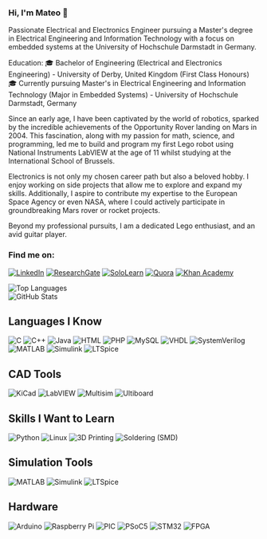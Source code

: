 ### Hi, I'm Mateo 👋

Passionate Electrical and Electronics Engineer pursuing a Master's degree in Electrical Engineering and Information Technology with a focus on embedded systems at the University of Hochschule Darmstadt in Germany.

Education:
🎓 Bachelor of Engineering (Electrical and Electronics Engineering) - University of Derby, United Kingdom (First Class Honours)
🎓 Currently pursuing Master's in Electrical Engineering and Information Technology (Major in Embedded Systems) - University of Hochschule Darmstadt, Germany

Since an early age, I have been captivated by the world of robotics, sparked by the incredible achievements of the Opportunity Rover landing on Mars in 2004. This fascination, along with my passion for math, science, and programming, led me to build and program my first Lego robot using National Instruments LabVIEW at the age of 11 whilst studying at the International School of Brussels.

Electronics is not only my chosen career path but also a beloved hobby. I enjoy working on side projects that allow me to explore and expand my skills. Additionally, I aspire to contribute my expertise to the European Space Agency or even NASA, where I could actively participate in groundbreaking Mars rover or rocket projects.

Beyond my professional pursuits, I am a dedicated Lego enthusiast, and an avid guitar player.

### Find me on:

[![LinkedIn](https://img.shields.io/badge/LinkedIn-0077B5?style=for-the-badge&logo=linkedin&logoColor=white)](https://www.linkedin.com/in/mcquerol)
[![ResearchGate](https://img.shields.io/badge/ResearchGate-00CCBB?style=for-the-badge&logo=researchgate&logoColor=white)](https://www.researchgate.net/profile/Mateo-Ceballos-Querol)
[![SoloLearn](https://img.shields.io/static/v1?label=&message=SoloLearn&color=9b59b6&style=for-the-badge&logo=sololearn&logoColor=white)](https://www.sololearn.com/en/profile/14175011)
[![Quora](https://img.shields.io/static/v1?label=&message=Quora&color=B92B27&style=for-the-badge&logo=quora&logoColor=white)](https://www.quora.com/profile/Mateo-Ceballos-Querol-1)
[![Khan Academy](https://img.shields.io/static/v1?label=&message=Khan%20Academy&color=14BF96&style=for-the-badge&logo=khanacademy&logoColor=white)](https://www.khanacademy.org/profile/mcquerol)

![Top Languages](https://github-readme-stats.vercel.app/api/top-langs/?username=mcquerol&layout=compact&theme=radical)<br>
![GitHub Stats](https://github-readme-stats.vercel.app/api?username=mcquerol&show_icons=true&theme=radical)

## Languages I Know

![C](https://img.shields.io/badge/-C-00599C?style=for-the-badge&logo=c&logoColor=white) 
![C++](https://img.shields.io/badge/-C++-00599C?style=for-the-badge&logo=c%2B%2B&logoColor=white) 
![Java](https://img.shields.io/badge/-Java-007396?style=for-the-badge&logo=java&logoColor=white) 
![HTML](https://img.shields.io/badge/-HTML5-E34F26?style=for-the-badge&logo=html5&logoColor=white) 
![PHP](https://img.shields.io/badge/-PHP-777BB4?style=for-the-badge&logo=php&logoColor=white) 
![MySQL](https://img.shields.io/badge/-MySQL-4479A1?style=for-the-badge&logo=mysql&logoColor=white) 
![VHDL](https://img.shields.io/badge/-VHDL-00599C?style=for-the-badge) 
![SystemVerilog](https://img.shields.io/badge/-SystemVerilog-FF6600?style=for-the-badge) 
![MATLAB](https://img.shields.io/badge/-MATLAB-0076A8?style=for-the-badge&logo=mathworks&logoColor=white) 
![Simulink](https://img.shields.io/badge/-Simulink-0076A8?style=for-the-badge&logo=mathworks&logoColor=white) 
![LTSpice](https://img.shields.io/badge/-LTSpice-0052cc?style=for-the-badge)

## CAD Tools

![KiCad](https://img.shields.io/badge/-KiCad-314CB0?style=for-the-badge&logo=kicad&logoColor=white) 
![LabVIEW](https://img.shields.io/badge/-LabVIEW-FFDB00?style=for-the-badge&logo=national-instruments&logoColor=black) 
![Multisim](https://img.shields.io/badge/-Multisim-0052cc?style=for-the-badge&logo=multisim&logoColor=white) 
![Ultiboard](https://img.shields.io/badge/-Ultiboard-0052cc?style=for-the-badge&logo=multisim&logoColor=white)

## Skills I Want to Learn

![Python](https://img.shields.io/badge/-Python-3776AB?style=for-the-badge&logo=python&logoColor=white) 
![Linux](https://img.shields.io/badge/-Linux-FCC624?style=for-the-badge&logo=linux&logoColor=black) 
![3D Printing](https://img.shields.io/badge/-3D%20Printing-FF5722?style=for-the-badge&logo=3d-printing&logoColor=white) 
![Soldering (SMD)](https://img.shields.io/badge/-Soldering%20(SMD)-4CAF50?style=for-the-badge)

## Simulation Tools

![MATLAB](https://img.shields.io/badge/-MATLAB-0076A8?style=for-the-badge&logo=mathworks&logoColor=white) 
![Simulink](https://img.shields.io/badge/-Simulink-0076A8?style=for-the-badge&logo=mathworks&logoColor=white) 
![LTSpice](https://img.shields.io/badge/-LTSpice-0052cc?style=for-the-badge)

## Hardware

![Arduino](https://img.shields.io/badge/-Arduino-00979D?style=for-the-badge&logo=arduino&logoColor=white) 
![Raspberry Pi](https://img.shields.io/badge/-Raspberry%20Pi-A22846?style=for-the-badge&logo=raspberry-pi&logoColor=white) 
![PIC](https://img.shields.io/badge/-PIC-0033A0?style=for-the-badge&logo=microchip-technology&logoColor=white) 
![PSoC5](https://img.shields.io/badge/-PSoC5-00A3E0?style=for-the-badge&logo=cypress&logoColor=white) 
![STM32](https://img.shields.io/badge/-STM32-03234B?style=for-the-badge&logo=STMicroelectronics&logoColor=white) 
![FPGA](https://img.shields.io/badge/-FPGA-FF6600?style=for-the-badge&logo=intel&logoColor=white)

